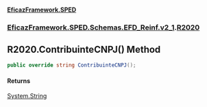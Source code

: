 #### [EficazFramework.SPED](EficazFrameworkSPED.md 'EficazFramework SPED')
### [EficazFramework.SPED.Schemas.EFD_Reinf.v2_1](EficazFramework.SPED.Schemas.EFD_Reinf.v2_1.md 'EficazFramework.SPED.Schemas.EFD_Reinf.v2_1').[R2020](EficazFramework.SPED.Schemas.EFD_Reinf.v2_1/R2020.md 'EficazFramework.SPED.Schemas.EFD_Reinf.v2_1.R2020')

## R2020.ContribuinteCNPJ() Method

```csharp
public override string ContribuinteCNPJ();
```

#### Returns
[System.String](https://docs.microsoft.com/en-us/dotnet/api/System.String 'System.String')